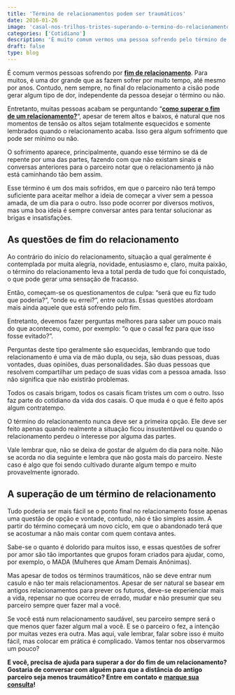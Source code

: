 ```yaml
---
title: 'Término de relacionamentos podem ser traumáticos'
date: 2016-01-26
image: 'casal-nos-trilhos-tristes-superando-o-termino-do-relacionamento.jpg'
categories: ['Cotidiano']
description: 'É muito comum vermos uma pessoa sofrendo pelo término de relacionamento. Para muitos, é uma dor muito grande que as fazem sofrer por muito tempo, até...'
draft: false
type: blog
---
```


É comum vermos pessoas sofrendo por **[fim de relacionamento](/terapia-de-casal/)**. Para muitos, é uma dor grande que as fazem sofrer por muito tempo, até mesmo por anos. Contudo, nem sempre, no final do relacionamento a cisão pode gerar algum tipo de dor, independente da pessoa desejar o término ou não.

Entretanto, muitas pessoas acabam se perguntando “[**como superar o fim de um relacionamento?**](/terapia-de-casal/)“, apesar de terem altos e baixos, é natural que nos momentos de tensão os altos sejam totalmente esquecidos e somente lembrados quando o relacionamento acaba. Isso gera algum sofrimento que pode ser mínimo ou não.

O sofrimento aparece, principalmente, quando esse término se dá de repente por uma das partes, fazendo com que não existam sinais e conversas anteriores para o parceiro notar que o relacionamento já não está caminhando tão bem assim.

Esse término é um dos mais sofridos, em que o parceiro não terá tempo suficiente para aceitar melhor a ideia de começar a viver sem a pessoa amada, de um dia para o outro. Isso pode ocorrer por diversos motivos, mas uma boa ideia é sempre conversar antes para tentar solucionar as brigas e insatisfações.

## **As questões de fim do relacionamento**

Ao contrário do início do relacionamento, situação a qual geralmente é contemplada por muita alegria, novidade, entusiasmo e, claro, muita paixão, o término do relacionamento leva a total perda de tudo que foi conquistado, o que pode gerar uma sensação de fracasso.

Então, começam-se os questionamentos de culpa: “será que eu fiz tudo que poderia?”, “onde eu errei?”, entre outras. Essas questões atordoam mais ainda aquele que está sofrendo pelo fim.

Entretanto, devemos fazer perguntas melhores para saber um pouco mais do que aconteceu, como, por exemplo: “o que o casal fez para que isso fosse evitado?”.

Perguntas deste tipo geralmente são esquecidas, lembrando que todo relacionamento é uma via de mão dupla, ou seja, são duas pessoas, duas vontades, duas opiniões, duas personalidades. São duas pessoas que resolvem compartilhar um pedaço de suas vidas com a pessoa amada. Isso não significa que não existirão problemas.

Todos os casais brigam, todos os casais ficam tristes um com o outro. Isso faz parte do cotidiano da vida dos casais. O que muda é o que é feito após algum contratempo.

O término do relacionamento nunca deve ser a primeira opção. Ele deve ser feito apenas quando realmente a situação ficou insustentável ou quando o relacionamento perdeu o interesse por alguma das partes.

Vale lembrar que, não se deixa de gostar de alguém do dia para noite. Não se acorda no dia seguinte e lembra que não gosta mais do parceiro. Neste caso é algo que foi sendo cultivado durante algum tempo e muito provavelmente ignorado.

## **A superação de um término de relacionamento**

Tudo poderia ser mais fácil se o ponto final no relacionamento fosse apenas uma questão de opção e vontade, contudo, não é tão simples assim. A partir do término começará um novo ciclo, em que o abandonado terá que se acostumar a não mais contar com quem contava antes.

Sabe-se o quanto é dolorido para muitos isso, e essas questões de sofrer por amor são tão importantes que grupos foram criados para ajudar, como, por exemplo, o MADA (Mulheres que Amam Demais Anônimas).

Mas apesar de todos os términos traumáticos, não se deve entrar num casulo e não ter mais relacionamentos. Apesar de ser natural se basear em antigos relacionamentos para prever os futuros, deve-se experienciar mais a vida, repensar no que ocorreu de errado, mudar e não presumir que seu parceiro sempre quer fazer mal a você.

Se você está num relacionamento saudável, seu parceiro sempre será o que menos quer fazer algum mal a você. E se o parceiro o fez, a intenção por muitas vezes era outra. Mas aqui, vale lembrar, falar sobre isso é muito fácil, mas colocar em prática é complicado. Vamos tentar nos observarmos um pouco?

**E você, precisa de ajuda para superar a dor do fim de um relacionamento? Gostaria de conversar com alguém para que a distância do antigo parceiro seja menos traumático? Entre em contato e** [**marque sua consulta**](/contato/)**!**
